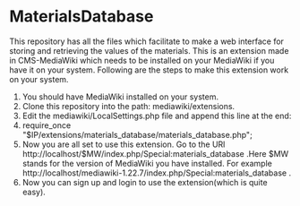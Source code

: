 MaterialsDatabase
=================

This repository has all the files which facilitate to make a web interface for storing and retrieving the values of the materials. This is an extension made in CMS-MediaWiki which needs to be installed on your MediaWiki if you have it on your system. Following are the steps to make this extension work on your system.

1. You should have MediaWiki installed on your system.
2. Clone this repository into the path: mediawiki/extensions.
3. Edit the mediawiki/LocalSettings.php file and append this line at the end: 
4. require_once "$IP/extensions/materials_database/materials_database.php";
4. Now you are all set to use this extension. Go to the URl http://localhost/$MW/index.php/Special:materials_database .Here $MW stands for the version of MediaWiki you have installed. For example http://localhost/mediawiki-1.22.7/index.php/Special:materials_database .
5. Now you can sign up and login to use the extension(which is quite easy).
